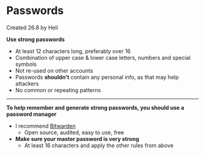 # Passwords

Created 26.8 by Heli

**Use strong passwords**

* At least 12 characters long, preferably over 16
* Combination of upper case & lower case letters, numbers and special symbols
* Not re-used on other accounts
* Passwords **shouldn't** contain any personal info, as that may help attackers
* No common or repeating patterns

---

**To help remember and generate strong passwords, you should use a password manager**

* I recommend [Bitwarden](https://bitwarden.com/)
  * Open source, audited, easy to use, free
* **Make sure your master password is very strong**
  * At least 16 characters and apply the other rules from above
